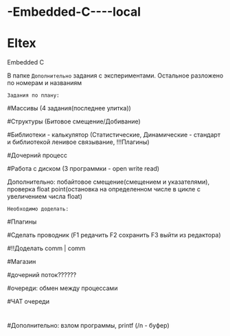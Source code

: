 # -Embedded-C----local
# Eltex
Embedded C

В папке `Дополнительно` задания с экспериментами.
Остальное разложено по номерам и названиям


`Задания по плану:`

#Массивы (4 задания(последнее улитка))

#Структуры (Битовое смещение/Добивание)

#Библиотеки - калькулятор (Статистические, Динамические - стандарт и библиотекой ленивое связывание, !!!Плагины)

#Дочерний процесс

#Работа с диском (3 программки - open write read)

Дополнительно: побайтовое смещение(смещением и указателями), проверка float point(остановка на определенном числе в цикле с увеличением числа float)



`Необходимо доделать:`

#Плагины


#Сделать проводник (F1 редачить F2 сохранить F3 выйти из редактора)

#!!Доделать comm | comm

#Магазин

#дочерний поток??????

#очереди: обмен между процессами

#ЧАТ очереди

#

#Дополнительно: взлом программы, printf (/n - буфер)

